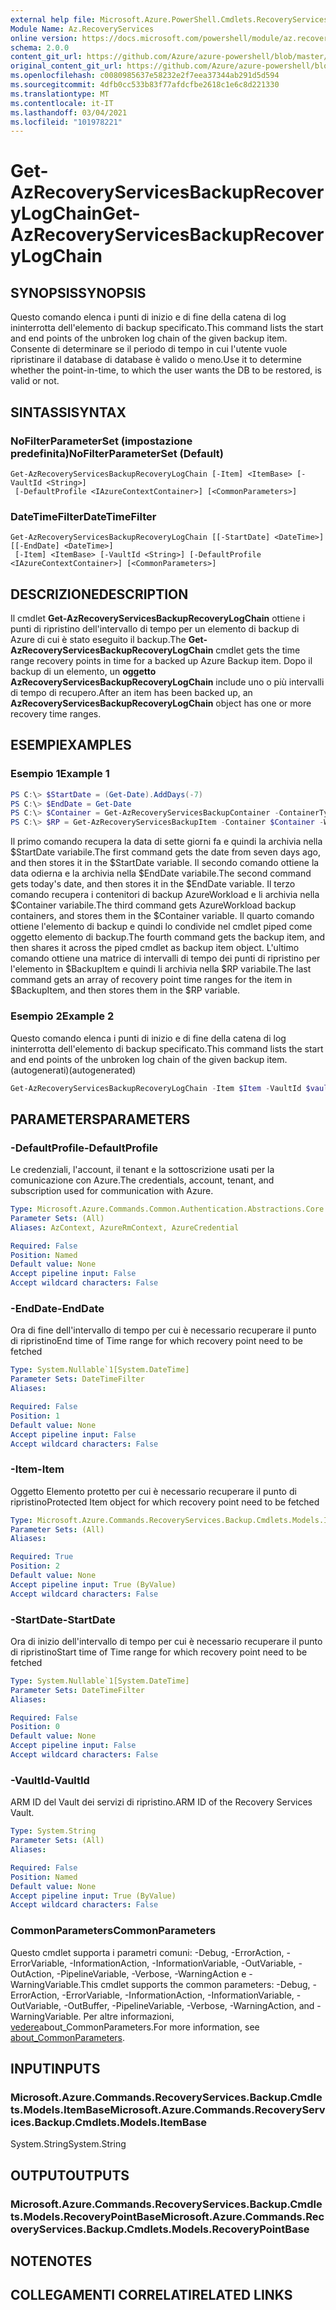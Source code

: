 ```yaml
---
external help file: Microsoft.Azure.PowerShell.Cmdlets.RecoveryServices.Backup.dll-Help.xml
Module Name: Az.RecoveryServices
online version: https://docs.microsoft.com/powershell/module/az.recoveryservices/get-azrecoveryservicesbackuprecoverylogchain
schema: 2.0.0
content_git_url: https://github.com/Azure/azure-powershell/blob/master/src/RecoveryServices/RecoveryServices/help/Get-AzRecoveryServicesBackupRecoveryLogChain.md
original_content_git_url: https://github.com/Azure/azure-powershell/blob/master/src/RecoveryServices/RecoveryServices/help/Get-AzRecoveryServicesBackupRecoveryLogChain.md
ms.openlocfilehash: c0080985637e58232e2f7eea37344ab291d5d594
ms.sourcegitcommit: 4dfb0cc533b83f77afdcfbe2618c1e6c8d221330
ms.translationtype: MT
ms.contentlocale: it-IT
ms.lasthandoff: 03/04/2021
ms.locfileid: "101978221"
---
```

# <span data-ttu-id="980be-101">Get-AzRecoveryServicesBackupRecoveryLogChain</span><span class="sxs-lookup"><span data-stu-id="980be-101">Get-AzRecoveryServicesBackupRecoveryLogChain</span></span>

## <span data-ttu-id="980be-102">SYNOPSIS</span><span class="sxs-lookup"><span data-stu-id="980be-102">SYNOPSIS</span></span>
<span data-ttu-id="980be-103">Questo comando elenca i punti di inizio e di fine della catena di log ininterrotta dell'elemento di backup specificato.</span><span class="sxs-lookup"><span data-stu-id="980be-103">This command lists the start and end points of the unbroken log chain of the given backup item.</span></span> <span data-ttu-id="980be-104">Consente di determinare se il periodo di tempo in cui l'utente vuole ripristinare il database di database è valido o meno.</span><span class="sxs-lookup"><span data-stu-id="980be-104">Use it to determine whether the point-in-time, to which the user wants the DB to be restored, is valid or not.</span></span>

## <span data-ttu-id="980be-105">SINTASSI</span><span class="sxs-lookup"><span data-stu-id="980be-105">SYNTAX</span></span>

### <span data-ttu-id="980be-106">NoFilterParameterSet (impostazione predefinita)</span><span class="sxs-lookup"><span data-stu-id="980be-106">NoFilterParameterSet (Default)</span></span>
```
Get-AzRecoveryServicesBackupRecoveryLogChain [-Item] <ItemBase> [-VaultId <String>]
 [-DefaultProfile <IAzureContextContainer>] [<CommonParameters>]
```

### <span data-ttu-id="980be-107">DateTimeFilter</span><span class="sxs-lookup"><span data-stu-id="980be-107">DateTimeFilter</span></span>
```
Get-AzRecoveryServicesBackupRecoveryLogChain [[-StartDate] <DateTime>] [[-EndDate] <DateTime>]
 [-Item] <ItemBase> [-VaultId <String>] [-DefaultProfile <IAzureContextContainer>] [<CommonParameters>]
```

## <span data-ttu-id="980be-108">DESCRIZIONE</span><span class="sxs-lookup"><span data-stu-id="980be-108">DESCRIPTION</span></span>
<span data-ttu-id="980be-109">Il cmdlet **Get-AzRecoveryServicesBackupRecoveryLogChain** ottiene i punti di ripristino dell'intervallo di tempo per un elemento di backup di Azure di cui è stato eseguito il backup.</span><span class="sxs-lookup"><span data-stu-id="980be-109">The **Get-AzRecoveryServicesBackupRecoveryLogChain** cmdlet gets the time range recovery points in time for a backed up Azure Backup item.</span></span>
<span data-ttu-id="980be-110">Dopo il backup di un elemento, un **oggetto AzRecoveryServicesBackupRecoveryLogChain** include uno o più intervalli di tempo di recupero.</span><span class="sxs-lookup"><span data-stu-id="980be-110">After an item has been backed up, an **AzRecoveryServicesBackupRecoveryLogChain** object has one or more recovery time ranges.</span></span>

## <span data-ttu-id="980be-111">ESEMPI</span><span class="sxs-lookup"><span data-stu-id="980be-111">EXAMPLES</span></span>

### <span data-ttu-id="980be-112">Esempio 1</span><span class="sxs-lookup"><span data-stu-id="980be-112">Example 1</span></span>
```powershell
PS C:\> $StartDate = (Get-Date).AddDays(-7) 
PS C:\> $EndDate = Get-Date 
PS C:\> $Container = Get-AzRecoveryServicesBackupContainer -ContainerType AzureWorkload -Status Registered
PS C:\> $RP = Get-AzRecoveryServicesBackupItem -Container $Container -WorkloadType MSSQL | Get-AzRecoveryServicesBackupRecoveryLogChain -StartDate $Startdate.ToUniversalTime() -EndDate $Enddate.ToUniversalTime()
```

<span data-ttu-id="980be-113">Il primo comando recupera la data di sette giorni fa e quindi la archivia nella $StartDate variabile.</span><span class="sxs-lookup"><span data-stu-id="980be-113">The first command gets the date from seven days ago, and then stores it in the $StartDate variable.</span></span>
<span data-ttu-id="980be-114">Il secondo comando ottiene la data odierna e la archivia nella $EndDate variabile.</span><span class="sxs-lookup"><span data-stu-id="980be-114">The second command gets today's date, and then stores it in the $EndDate variable.</span></span>
<span data-ttu-id="980be-115">Il terzo comando recupera i contenitori di backup AzureWorkload e li archivia nella $Container variabile.</span><span class="sxs-lookup"><span data-stu-id="980be-115">The third command gets AzureWorkload backup containers, and stores them in the $Container variable.</span></span>
<span data-ttu-id="980be-116">Il quarto comando ottiene l'elemento di backup e quindi lo condivide nel cmdlet piped come oggetto elemento di backup.</span><span class="sxs-lookup"><span data-stu-id="980be-116">The fourth command gets the backup item, and then shares it across the piped cmdlet as backup item object.</span></span>
<span data-ttu-id="980be-117">L'ultimo comando ottiene una matrice di intervalli di tempo dei punti di ripristino per l'elemento in $BackupItem e quindi li archivia nella $RP variabile.</span><span class="sxs-lookup"><span data-stu-id="980be-117">The last command gets an array of recovery point time ranges for the item in $BackupItem, and then stores them in the $RP variable.</span></span>

### <span data-ttu-id="980be-118">Esempio 2</span><span class="sxs-lookup"><span data-stu-id="980be-118">Example 2</span></span>

<span data-ttu-id="980be-119">Questo comando elenca i punti di inizio e di fine della catena di log ininterrotta dell'elemento di backup specificato.</span><span class="sxs-lookup"><span data-stu-id="980be-119">This command lists the start and end points of the unbroken log chain of the given backup item.</span></span> <span data-ttu-id="980be-120">(autogenerati)</span><span class="sxs-lookup"><span data-stu-id="980be-120">(autogenerated)</span></span>

```powershell <!-- Aladdin Generated Example --> 
Get-AzRecoveryServicesBackupRecoveryLogChain -Item $Item -VaultId $vault.ID
```

## <span data-ttu-id="980be-121">PARAMETERS</span><span class="sxs-lookup"><span data-stu-id="980be-121">PARAMETERS</span></span>

### <span data-ttu-id="980be-122">-DefaultProfile</span><span class="sxs-lookup"><span data-stu-id="980be-122">-DefaultProfile</span></span>
<span data-ttu-id="980be-123">Le credenziali, l'account, il tenant e la sottoscrizione usati per la comunicazione con Azure.</span><span class="sxs-lookup"><span data-stu-id="980be-123">The credentials, account, tenant, and subscription used for communication with Azure.</span></span>

```yaml
Type: Microsoft.Azure.Commands.Common.Authentication.Abstractions.Core.IAzureContextContainer
Parameter Sets: (All)
Aliases: AzContext, AzureRmContext, AzureCredential

Required: False
Position: Named
Default value: None
Accept pipeline input: False
Accept wildcard characters: False
```

### <span data-ttu-id="980be-124">-EndDate</span><span class="sxs-lookup"><span data-stu-id="980be-124">-EndDate</span></span>
<span data-ttu-id="980be-125">Ora di fine dell'intervallo di tempo per cui è necessario recuperare il punto di ripristino</span><span class="sxs-lookup"><span data-stu-id="980be-125">End time of Time range for which recovery point need to be fetched</span></span>

```yaml
Type: System.Nullable`1[System.DateTime]
Parameter Sets: DateTimeFilter
Aliases:

Required: False
Position: 1
Default value: None
Accept pipeline input: False
Accept wildcard characters: False
```

### <span data-ttu-id="980be-126">-Item</span><span class="sxs-lookup"><span data-stu-id="980be-126">-Item</span></span>
<span data-ttu-id="980be-127">Oggetto Elemento protetto per cui è necessario recuperare il punto di ripristino</span><span class="sxs-lookup"><span data-stu-id="980be-127">Protected Item object for which recovery point need to be fetched</span></span>

```yaml
Type: Microsoft.Azure.Commands.RecoveryServices.Backup.Cmdlets.Models.ItemBase
Parameter Sets: (All)
Aliases:

Required: True
Position: 2
Default value: None
Accept pipeline input: True (ByValue)
Accept wildcard characters: False
```

### <span data-ttu-id="980be-128">-StartDate</span><span class="sxs-lookup"><span data-stu-id="980be-128">-StartDate</span></span>
<span data-ttu-id="980be-129">Ora di inizio dell'intervallo di tempo per cui è necessario recuperare il punto di ripristino</span><span class="sxs-lookup"><span data-stu-id="980be-129">Start time of Time range for which recovery point need to be fetched</span></span>

```yaml
Type: System.Nullable`1[System.DateTime]
Parameter Sets: DateTimeFilter
Aliases:

Required: False
Position: 0
Default value: None
Accept pipeline input: False
Accept wildcard characters: False
```

### <span data-ttu-id="980be-130">-VaultId</span><span class="sxs-lookup"><span data-stu-id="980be-130">-VaultId</span></span>
<span data-ttu-id="980be-131">ARM ID del Vault dei servizi di ripristino.</span><span class="sxs-lookup"><span data-stu-id="980be-131">ARM ID of the Recovery Services Vault.</span></span>

```yaml
Type: System.String
Parameter Sets: (All)
Aliases:

Required: False
Position: Named
Default value: None
Accept pipeline input: True (ByValue)
Accept wildcard characters: False
```

### <span data-ttu-id="980be-132">CommonParameters</span><span class="sxs-lookup"><span data-stu-id="980be-132">CommonParameters</span></span>
<span data-ttu-id="980be-133">Questo cmdlet supporta i parametri comuni: -Debug, -ErrorAction, -ErrorVariable, -InformationAction, -InformationVariable, -OutVariable, -OutAction, -PipelineVariable, -Verbose, -WarningAction e -WarningVariable.</span><span class="sxs-lookup"><span data-stu-id="980be-133">This cmdlet supports the common parameters: -Debug, -ErrorAction, -ErrorVariable, -InformationAction, -InformationVariable, -OutVariable, -OutBuffer, -PipelineVariable, -Verbose, -WarningAction, and -WarningVariable.</span></span> <span data-ttu-id="980be-134">Per altre informazioni, [vedere](http://go.microsoft.com/fwlink/?LinkID=113216)about_CommonParameters.</span><span class="sxs-lookup"><span data-stu-id="980be-134">For more information, see [about_CommonParameters](http://go.microsoft.com/fwlink/?LinkID=113216).</span></span>

## <span data-ttu-id="980be-135">INPUT</span><span class="sxs-lookup"><span data-stu-id="980be-135">INPUTS</span></span>

### <span data-ttu-id="980be-136">Microsoft.Azure.Commands.RecoveryServices.Backup.Cmdlets.Models.ItemBase</span><span class="sxs-lookup"><span data-stu-id="980be-136">Microsoft.Azure.Commands.RecoveryServices.Backup.Cmdlets.Models.ItemBase</span></span>
<span data-ttu-id="980be-137">System.String</span><span class="sxs-lookup"><span data-stu-id="980be-137">System.String</span></span>

## <span data-ttu-id="980be-138">OUTPUT</span><span class="sxs-lookup"><span data-stu-id="980be-138">OUTPUTS</span></span>

### <span data-ttu-id="980be-139">Microsoft.Azure.Commands.RecoveryServices.Backup.Cmdlets.Models.RecoveryPointBase</span><span class="sxs-lookup"><span data-stu-id="980be-139">Microsoft.Azure.Commands.RecoveryServices.Backup.Cmdlets.Models.RecoveryPointBase</span></span>

## <span data-ttu-id="980be-140">NOTE</span><span class="sxs-lookup"><span data-stu-id="980be-140">NOTES</span></span>

## <span data-ttu-id="980be-141">COLLEGAMENTI CORRELATI</span><span class="sxs-lookup"><span data-stu-id="980be-141">RELATED LINKS</span></span>
